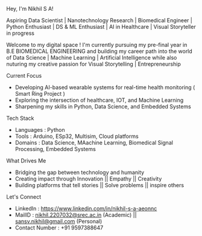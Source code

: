 Hey, I'm Nikhil S A!

Aspiring Data Scientist | Nanotechnology Research | Biomedical Engineer | Python Enthusiast | DS & ML Enthusiast | AI in Healthcare | Visual Storyteller in progress

Welcome to my digital space !
I'm currently pursuing my pre-final year in B.E BIOMEDICAL ENGINEERING and
building my career path into the world of 
Data Science | Machine Learning | Artificial Intelligence
while also nuturing my creative passion for
Visual Storytelling | Entrepreneurship

Current Focus
- Developing AI-based wearable systems for real-time health monitoring ( Smart Ring Project )
- Exploring the intersection of healthcare, IOT, and Machine Learning
- Sharpening my skills in Python, Data Science, and Embedded Systems

Tech Stack
- Languages : Python
- Tools : Arduino, ESp32, Multisim, Cloud platforms
- Domains : Data Science, MAachine Learning, Biomedical Signal Processing, Embedded Systems

What Drives Me
- Bridging the gap between technology and humanity
- Creating impact through Innovation || Empathy || Creativity
- Building platforms that tell stories || Solve problems || inspire others

Let's Connect
- LinkedIn : https://www.linkedin.com/in/nikhil-s-a-aeonnc
- MailID : nikhil.2207032@srec.ac.in (Academic) || sansv.nikhil@gmail.com (Personal)
- Contact Number : +91 9597388647
